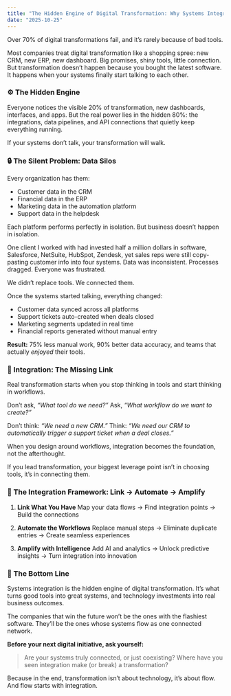 ```yaml
---
title: "The Hidden Engine of Digital Transformation: Why Systems Integration Decides Who Wins"
date: "2025-10-25"
---
```


Over 70% of digital transformations fail, and it’s rarely because of bad tools.

Most companies treat digital transformation like a shopping spree: new CRM, new ERP, new dashboard. Big promises, shiny tools, little connection. But transformation doesn’t happen because you bought the latest software. It happens when your systems finally start talking to each other.

### ⚙️ The Hidden Engine

Everyone notices the visible 20% of transformation, new dashboards, interfaces, and apps. But the real power lies in the hidden 80%: the integrations, data pipelines, and API connections that quietly keep everything running.

If your systems don’t talk, your transformation will walk.

### 🔒 The Silent Problem: Data Silos

Every organization has them:

* Customer data in the CRM
* Financial data in the ERP
* Marketing data in the automation platform
* Support data in the helpdesk

Each platform performs perfectly in isolation. But business doesn’t happen in isolation.

One client I worked with had invested half a million dollars in software, Salesforce, NetSuite, HubSpot, Zendesk, yet sales reps were still copy-pasting customer info into four systems. Data was inconsistent. Processes dragged. Everyone was frustrated.

We didn’t replace tools. We connected them.

Once the systems started talking, everything changed:

* Customer data synced across all platforms
* Support tickets auto-created when deals closed
* Marketing segments updated in real time
* Financial reports generated without manual entry

**Result:** 75% less manual work, 90% better data accuracy, and teams that actually *enjoyed* their tools.

### 🔗 Integration: The Missing Link

Real transformation starts when you stop thinking in tools and start thinking in workflows.

Don’t ask, *“What tool do we need?”*
Ask, *“What workflow do we want to create?”*

Don’t think: *“We need a new CRM.”*
Think: *“We need our CRM to automatically trigger a support ticket when a deal closes.”*

When you design around workflows, integration becomes the foundation, not the afterthought.

If you lead transformation, your biggest leverage point isn’t in choosing tools, it’s in connecting them.

### 🧭 The Integration Framework: Link → Automate → Amplify

1. **Link What You Have**
   Map your data flows → Find integration points → Build the connections

2. **Automate the Workflows**
   Replace manual steps → Eliminate duplicate entries → Create seamless experiences

3. **Amplify with Intelligence**
   Add AI and analytics → Unlock predictive insights → Turn integration into innovation

### 🚀 The Bottom Line

Systems integration is the hidden engine of digital transformation. It’s what turns good tools into great systems, and technology investments into real business outcomes.

The companies that win the future won’t be the ones with the flashiest software. They’ll be the ones whose systems flow as one connected network.

**Before your next digital initiative, ask yourself:**

> Are your systems truly connected, or just coexisting?
> Where have you seen integration make (or break) a transformation?

Because in the end, transformation isn’t about technology, it’s about flow. And flow starts with integration.
